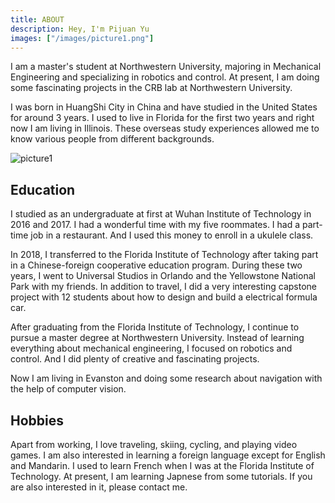 ```yaml
---
title: ABOUT
description: Hey, I'm Pijuan Yu
images: ["/images/picture1.png"]
---
```



I am a master's student at Northwestern University, majoring in Mechanical Engineering and specializing in robotics and control. At present, I am doing some fascinating projects in the CRB lab at Northwestern University.

I was born in HuangShi City in China and have studied in the United States for around 3 years. I used to live in Florida for the first two years and right now I am living in Illinois. These overseas study experiences allowed me to know various people from different backgrounds.

![picture1](/images/me.jpg)

## Education

I studied as an undergraduate at first at Wuhan Institute of Technology in 2016 and 2017. I had a wonderful time with my five roommates. I had a part-time job in a restaurant. And I used this money to enroll in a ukulele class.

In 2018, I transferred to the Florida Institute of Technology after taking part in a Chinese-foreign cooperative education program. During these two years, I went to Universal Studios in Orlando and the Yellowstone National Park with my friends. In addition to travel, I did a very interesting capstone project with 12 students about how to design and build a electrical formula car.

After graduating from the Florida Institute of Technology, I continue to pursue a master degree at Northwestern University. Instead of learning everything about mechanical engineering, I focused on robotics and control. And I did plenty of creative and fascinating projects. 

Now I am living in Evanston and doing some research about navigation with the help of computer vision.

## Hobbies

Apart from working, I love traveling, skiing, cycling, and playing video games. I am also interested in learning a foreign language except for English and Mandarin. I used to learn French when I was at the Florida Institute of Technology. At present, I am learning Japnese from some tutorials. If you are also interested in it, please contact me.
